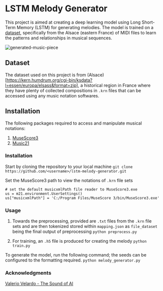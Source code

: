 # LSTM Melody Generator

This project is aimed at creating a deep learning model using Long Short-Term Memory (LSTM) for generating melodies. The model is trained on a [dataset](https://kern.humdrum.org/), specifically from the Alsace (eastern France) of MIDI files to learn the patterns and relationships in musical sequences.

![generated-music-piece](https://web.mit.edu/music21/doc/_images/what_18_0.png)

## Dataset
The dataset used on this project is from (Alsace)[https://kern.humdrum.org/cgi-bin/ksdata?l=essen/europa/elsass&format=zip], a historical region in France where they have plenty of collected compositions in `.krn` files that can be accessed using any music notation softwares.

## Installation
The following packages required to access and manipulate musical notations:
1. [MuseScore3](https://musescore.org/en)
2. [Music21](http://web.mit.edu/music21/)

### Installation
Start by cloning the repository to your local machine
`git clone https://github.com/<username>/lstm-melody-generator.git`

Set the MuseScore3 path to view the notations of `.krn` file sets
```
# set the default musicxmlPath file reader to MuseScore3.exe
us = m21.environment.UserSettings()
us["musicxmlPath"] = 'C:/Program Files/MuseScore 3/bin/MuseScore3.exe'
```

### Usage
1. Towards the preprocessing, provided are `.txt` files from the `.krn` file sets and are then tokenized stored within `mapping.json` as `file_dataset` being the final output of preprocessing
`python preprocess.py`

2. For training, an `.h5` file is produced for creating the melody
`python train.py`

To generate the model, run the following command; the seeds can be configured to the formatting required. 
`python melody_generator.py`

### Acknowledgments

[Valerio Velardo - The Sound of AI](https://www.youtube.com/@ValerioVelardoTheSoundofAI)
